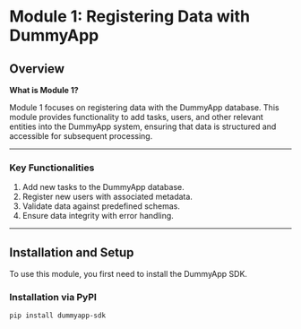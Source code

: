 # Module 1: Registering Data with DummyApp

## Overview

**What is Module 1?**

Module 1 focuses on registering data with the DummyApp database. This module provides functionality to add tasks, users, and other relevant entities into the DummyApp system, ensuring that data is structured and accessible for subsequent processing.

---

### Key Functionalities

1. Add new tasks to the DummyApp database.
2. Register new users with associated metadata.
3. Validate data against predefined schemas.
4. Ensure data integrity with error handling.

---

## Installation and Setup

To use this module, you first need to install the DummyApp SDK.

### Installation via PyPI
```bash
pip install dummyapp-sdk
